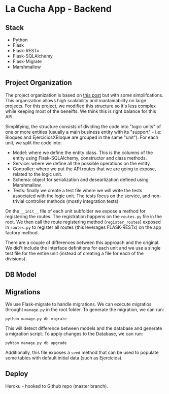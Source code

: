 # La Cucha App - Backend

## Stack

- Python
- Flask
- Flask-RESTx
- Flask-SQLAlchemy
- Flask-Migrate
- Marshmallow

## Project Organization

The project organization is based on [this post](http://alanpryorjr.com/2019-05-20-flask-api-example/) but with some simplifcations. This organization allows high scalability and mantainability on large projects. For this project, we modified this structure so it's less complex while keeping most of the beneifts. We think this is right balance for this API.

Simplifying, the structure consists of dividing the code into "logic units" of one or more entities (usually a main business entity with its "support" - i.e: Bloques and EjerciciosXBloque are grouped in the same "unit"). For each unit, we split the code into:

- Model: where we define the entity class. This is the columns of the entity using Flask-SQLAlchemy, constructor and class methods.
- Service: where we define all the possible operations on the entity.
- Controller: where we put the API routes that we are going to expose, related to the logic unit.
- Schema: object for serialization and desearlization defined using Marshmallow.
- Tests: finally we create a test file where we will write the tests associated with the logic unit. The tests focus on the service, and non-trivial controller methods (mostly integration tests).

On the `__init__` file of each unit subfolder we expose a method for registering the routes. The registration happens on the `routes.py` file in the root. We then call the route registering method (`register_routes`) exposed in `routes.py` to register all routes (this leverages FLASK-RESTx) on the app factory method.

There are a couple of differences between this approach and the original. We did't include the Interface definitions for each unit and we use a single test file for the entire unit (instead of creating a file for each of the divisions).

## DB Model

## Migrations

We use Flask-migrate to handle migrations. We can execute migratios throught `manage.py` in the root folder. To generate the migration, we can run:

`python manage.py db migrate`

This will detect difference between models and the database and generate a migration script. To apply changes to the Database, we can run:

`pyhton manage.py db upgrade`

Additionally, this file exposes a `seed` method that can be used to populate some tables with default initial data (such as Ejercicios).

## Deploy

Heroku - hooked to Github repo (master branch).
